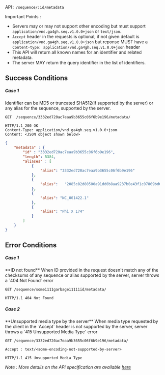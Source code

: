 API : `/sequence/:id/metadata`

Important Points :  

 * Servers may or may not support other encoding but must support `application/vnd.ga4gh.seq.v1.0.0+json` or `text/json`.
 * `Accept` header in the requests is optional, if not given default is `application/vnd.ga4gh.seq.v1.0.0+json` but reponse MUST have a `Content-type: application/vnd.ga4gh.seq.v1.0.0+json` header
 * This API will return all known names for an identifier and related metadata.
 * The server MAY return the query identifier in the list of identifiers.


## Success Conditions
<h5> Case 1 </h5>
Identifier can be MD5 or truncated SHA512(if supported by the server) or any alias for the sequence, supported by the server.

```text
GET  /sequence/3332ed720ac7eaa9b3655c06f6b9e196/metadata/
```
```
HTTP/1.1 200 OK
Content-Type: application/vnd.ga4gh.seq.v1.0.0+json
Content: <JSON object shown below>
```
```json
{
    "metadata" : {
        "id" : "3332ed720ac7eaa9b3655c06f6b9e196",
        "length": 5384,
        "aliases" : [
            {
                "alias": "3332ed720ac7eaa9b3655c06f6b9e196"
            },
            {
                "alias":   "2085c82d80500a91dd0b8aa9237b0e43f1c07809bd6e6785"
            },
            {
                "alias": "NC_001422.1"
            },
            {
                "alias": "Phi X 174"
            }
        ]
    }
}
```

## Error Conditions
<h5> Case 1 </h5>
**ID not found**  
When ID provided in the request doesn't match any of the checksums of any sequence or alias supported by the server, server throws a `404 Not Found` error

```text
GET /sequence/some1111garbage11111id/metadata/
```

```
HTTP/1.1 404 Not Found
```

<h5> Case 2 </h5>
**Unsupported media type by the server**  
When media type requested by the client in the `Accept` header is not supported by the server, server throws a `415 Unsupported Media Type` error

```text
GET /sequence/3332ed720ac7eaa9b3655c06f6b9e196/metadata/

Accept : text/<some-encoding-not-supported-by-server>
```

```
HTTP/1.1 415 Unsupported Media Type
```




*Note : More details on the API specification are available [here](https://docs.google.com/document/d/1q2ZE9YewJTpaqQg82Nrz_jVy8KsDpKoG1T8RvCAAsbI/edit#heading=h.gx07qh8j1d00)*
